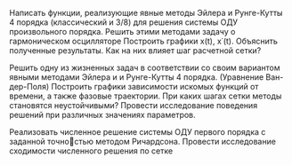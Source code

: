 Написать функции, реализующие явные методы Эйлера и Рунге-Кутты 4 порядка
(классический и 3/8) для решения системы ОДУ произвольного порядка.
Решить этими методами задачу о гармоническом осцилляторе
Построить графики x(t), x˙(t).
Объяснить полученные результаты. Как на них влияет шаг расчетной сетки?

Решить одну из жизненных задач в соответствии со своим вариантом явными
методами Эйлера и и Рунге-Кутты 4 порядка. (Уравнение Ван-дер-Поля)
Построить графики зависимости искомых функций от времени, а также фазовые
траектории.
При каких шагах сетки методы становятся неустойчивыми?
Провести исследование поведения решений при различных значениях параметров.

Реализовать численное решение системы ОДУ первого порядка с заданной точностью методом Ричардсона.
Провести исследование сходимости численного решения по сетке
